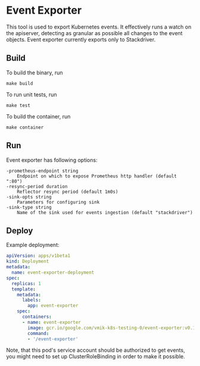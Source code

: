# Event Exporter

This tool is used to export Kubernetes events. It effectively runs a watch on
the apiserver, detecting as granular as possible all changes to the event
objects. Event exporter currently exports only to Stackdriver.

## Build

To build the binary, run

```shell
make build
```

To run unit tests, run

```shell
make test
```

To build the container, run

```shell
make container
```

## Run

Event exporter has following options:

```
-prometheus-endpoint string
    Endpoint on which to expose Prometheus http handler (default ":80")
-resync-period duration
    Reflector resync period (default 1m0s)
-sink-opts string
    Parameters for configuring sink
-sink-type string
    Name of the sink used for events ingestion (default "stackdriver")
```

## Deploy

Example deployment:

```yaml
apiVersion: apps/v1beta1
kind: Deployment
metadata:
  name: event-exporter-deployment
spec:
  replicas: 1
  template:
    metadata:
      labels:
        app: event-exporter
    spec:
      containers:
      - name: event-exporter
        image: gcr.io/google.com/vmik-k8s-testing-0/event-exporter:v0.1.0
        command:
        - '/event-exporter'
```

Note, that this pod's service account should be authorized to get events, you
might need to set up ClusterRoleBinding in order to make it possible.
